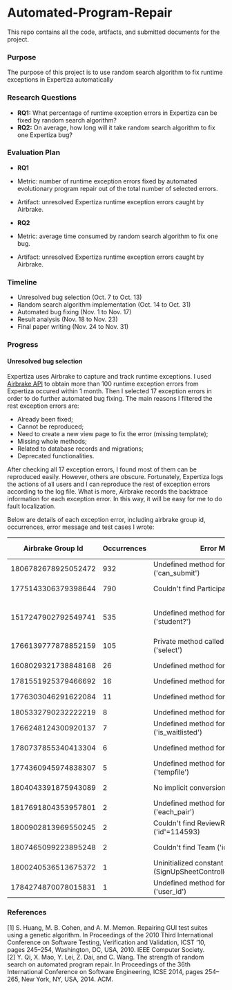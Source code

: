 # Automated-Program-Repair
This repo contains all the code, artifacts, and submitted documents for the project.

### Purpose
The purpose of this project is to use random search algorithm to fix runtime exceptions in Expertiza automatically

### Research Questions
 - **RQ1:** What percentage of runtime exception errors in Expertiza can be fixed by random search algorithm?
 - **RQ2:** On average, how long will it take random search algorithm to fix one Expertiza bug?
 
### Evaluation Plan
 - **RQ1**
  - Metric: number of  runtime exception errors fixed by automated evolutionary program repair out of the total number of selected errors.
  - Artifact: unresolved Expertiza runtime exception errors caught by Airbrake.
  
 - **RQ2**
  - Metric: average time consumed by random search algorithm to fix one bug.
  - Artifact: unresolved Expertiza  runtime exception errors caught by Airbrake.
  
### Timeline
 - Unresolved bug selection (Oct. 7 to Oct. 13)
 - Random search algorithm implementation (Oct. 14 to Oct. 31)
 - Automated bug fixing (Nov. 1 to Nov. 17)
 - Result analysis (Nov. 18 to Nov. 23)
 - Final paper writing (Nov. 24 to Nov. 31)
 
### Progress
#### Unresolved bug selection
Expertiza uses Airbrake to capture and track runtime exceptions. I used [Airbrake API](https://airbrake.io/docs/api/) to obtain more than 100 runtime exception errors from Expertiza occured within 1 month. Then I selected 17 exception errors in order to do further automated bug fixing. The main reasons I filtered the rest exception errors are:
 - Already been fixed;
 - Cannot be reproduced;
 - Need to create a new view page to fix the error (missing template);
 - Missing whole methods;
 - Related to database records and migrations;
 - Deprecated functionalities.
 
After checking all 17 exception errors, I found most of them can be reproduced easily. However, others are obscure. Fortunately, Expertiza logs the actions of all users and I can reproduce the rest of exception errors according to the log file. What is more, Airbrake records the backtrace information for each exception error. In this way, it will be easy for me to do fault localization.

Below are details of each exception error, including airbrake group id, occurrences, error message and test cases I wrote:

| Airbrake Group Id   | Occurrences | Error Message                                                   | Test Cases                     |
|---------------------|-------------|-----------------------------------------------------------------|--------------------------------|
| 1806782678925052472 | 932         | Undefined method for nil:NilClass ('can_submit')                | Feature test                   |
| 1775143306379398644 | 790         | Couldn't find Participant without an ID                         | Functional test                |
| 1517247902792549741 | 535         | Undefined method for nil:NilClass ('student?')                  | Feature test + Functional test |
| 1766139777878852159 | 105         | Private method called for nil:NilClass ('select')               | Functional test                |
| 1608029321738848168 | 26          | Undefined method for nil:NilClass ('id')                        | Feature test                   |
| 1781551925379466692 | 16          | Undefined method for nil:NilClass ('split')                     | Unit test                      |
| 1776303046291622084 | 11          | Undefined method for Array ('page')                             | Feature test                   |
| 1805332790232222219 | 8           | Undefined method for nil:NilClass ('id')                        | Unit test                      |
| 1766248124300920137 | 7           | Undefined method for nil:NilClass ('is_waitlisted')             | Unit test                      |
| 1780737855340413304 | 6           | Undefined method for nil:NilClass ('keys')                      | Feature test                   |
| 1774360945974838307 | 5           | Undefined method for nil:NilClass ('tempfile')                  | Functional test                |
| 1804043391875943089 | 2           | No implicit conversion of nil into String                       | Functional test                |
| 1817691804353957801 | 2           | Undefined method for nil:NilClass ('each_pair')                 | Feature test                   |
| 1800902813969550245 | 2           | Couldn't find ReviewResponseMap ('id'=114593)                   | Functional test                |
| 1807465099223895248 | 2           | Couldn't find Team ('id'=27022)                                 | Functional test                |
| 1800240536513675372 | 1           | Uninitialized constant (SignUpSheetController::TopicDependency) | Feature test                   |
| 1784274870078015831 | 1           | Undefined method for nil:NilClass ('user_id')                   | Functional test                |

### References
[1] S. Huang, M. B. Cohen, and A. M. Memon. Repairing GUI
test suites using a genetic algorithm. In Proceedings of the
2010 Third International Conference on Software Testing,
Verification and Validation, ICST ’10, pages 245–254,
Washington, DC, USA, 2010. IEEE Computer Society. <br>
[2] Y. Qi, X. Mao, Y. Lei, Z. Dai, and C. Wang. The
strength of random search on automated program
repair. In Proceedings of the 36th International
Conference on Software Engineering, ICSE 2014,
pages 254–265, New York, NY, USA, 2014. ACM.
